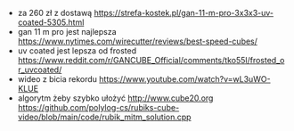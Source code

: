 - za 260 zł z dostawą https://strefa-kostek.pl/gan-11-m-pro-3x3x3-uv-coated-5305.html
- gan 11 m pro jest najlepsza https://www.nytimes.com/wirecutter/reviews/best-speed-cubes/
- uv coated jest lepsza od frosted https://www.reddit.com/r/GANCUBE_Official/comments/tko55l/frosted_or_uvcoated/
- wideo z bicia rekordu https://www.youtube.com/watch?v=wL3uWO-KLUE
- algorytm żeby szybko ułożyć http://www.cube20.org https://github.com/polylog-cs/rubiks-cube-video/blob/main/code/rubik_mitm_solution.cpp
